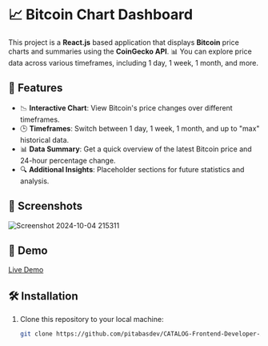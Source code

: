 # 📈 Bitcoin Chart Dashboard

This project is a **React.js** based application that displays **Bitcoin** price charts and summaries using the **CoinGecko API**. 📊 You can explore price data across various timeframes, including 1 day, 1 week, 1 month, and more.

## 🚀 Features

- 📉 **Interactive Chart**: View Bitcoin's price changes over different timeframes.
- 🕒 **Timeframes**: Switch between 1 day, 1 week, 1 month, and up to "max" historical data.
- 📊 **Data Summary**: Get a quick overview of the latest Bitcoin price and 24-hour percentage change.
- 🔍 **Additional Insights**: Placeholder sections for future statistics and analysis.

## 🎥 Screenshots

![Screenshot 2024-10-04 215311](https://github.com/user-attachments/assets/cbda017d-88b9-48ea-bb23-fab2b95608cf)

## 🎥 Demo
[Live Demo](https://catalog-frontend-developer-assignment.onrender.com/)

## 🛠 Installation

1. Clone this repository to your local machine:
   ```bash
   git clone https://github.com/pitabasdev/CATALOG-Frontend-Developer-Assignment.git
